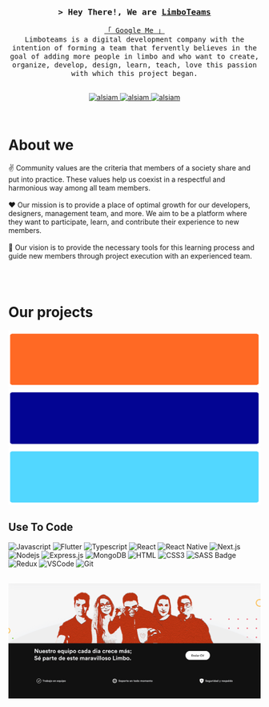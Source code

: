 
<!-- Intro  -->
<h3 align="center">
  <samp
    >&gt; Hey There!, We are
    <b><a target="_blank" href="https://limboteams.com/">LimboTeams</a></b>
  </samp>
</h3>

<p align="center">
  <samp>
    <a href="https://www.google.com/search?q=LimboTeams">「 Google Me 」</a>
    <br />
    Limboteams is a digital development company with the intention of forming a team that fervently believes in the goal of adding more people in limbo and who want to create, organize, develop, design, learn, teach, love this passion with which this project began.
    <br />
    <br />
  </samp>
</p>

<p align="center">
  <a href="https://limboteams.com" target="blank">
    <img
      src="https://img.shields.io/badge/Website-DC143C?style=for-the-badge&logo=medium&logoColor=white"
      alt="alsiam"
    />
  </a>
  <a href="https://www.linkedin.com/company/limboteams/?originalSubdomain=ar" target="_blank">
    <img
      src="https://img.shields.io/badge/LinkedIn-0077B5?style=for-the-badge&logo=linkedin&logoColor=white"
      alt="alsiam"
    />
  </a>
  <a href="https://instagram.com/limboteams" target="_blank">
    <img
      src="https://img.shields.io/badge/Instagram-fe4164?style=for-the-badge&logo=instagram&logoColor=white"
      alt="alsiam"
    />
  </a>
</p>
<br />

<!-- About Section -->
# About we

<p>
  ✌️ Community values are the criteria that members of a society share and put into practice. These values help us coexist in a respectful and harmonious way among all team members. <br /><br />
  ❤️ Our mission is to provide a place of optimal growth for our developers, designers, management team, and more. We aim to be a platform where they want to participate, learn, and contribute their experience to new members.<br /><br />
  📧 Our vision is to provide the necessary tools for this learning process and guide new members through project execution with an experienced team.<br /><br />
</p>

<br />


# Our projects

<img src="./profile/assets/darxprex.png"/>
<img src="./profile/assets/cambiosuruguay.png"/>
<img src="./profile/assets/adamo.png"/>


## Use To Code
![Javascript](https://img.shields.io/badge/Javascript-F0DB4F?style=for-the-badge&labelColor=black&logo=javascript&logoColor=F0DB4F)
![Flutter](https://img.shields.io/badge/-Flutter-61DBFB?style=for-the-badge&labelColor=black&logo=flutter&logoColor=61DBFB)
![Typescript](https://img.shields.io/badge/Typescript-007acc?style=for-the-badge&labelColor=black&logo=typescript&logoColor=007acc)
![React](https://img.shields.io/badge/-React-61DBFB?style=for-the-badge&labelColor=black&logo=react&logoColor=61DBFB)
![React
Native](https://img.shields.io/badge/React_Native-20232A?style=for-the-badge&logo=react&logoColor=61DAFB)
![Next.js](https://img.shields.io/badge/next.js-000000?style=for-the-badge&logo=nextdotjs&logoColor=white)
![Nodejs](https://img.shields.io/badge/Nodejs-3C873A?style=for-the-badge&labelColor=black&logo=node.js&logoColor=3C873A)
![Express.js](https://img.shields.io/badge/Express.js-000000?style=for-the-badge&logo=express&logoColor=white)
![MongoDB](https://img.shields.io/badge/MongoDB-4EA94B?style=for-the-badge&logo=mongodb&logoColor=white)
![HTML](https://img.shields.io/badge/HTML5-E34F26?style=for-the-badge&logo=html5&logoColor=white)
![CSS3](https://img.shields.io/badge/CSS3-1572B6?style=for-the-badge&logo=css3&logoColor=white)
![SASS
Badge](https://img.shields.io/badge/Sass-CC6699?style=for-the-badge&logo=sass&logoColor=white)
![Redux](https://img.shields.io/badge/Redux-593D88?style=for-the-badge&logo=redux&logoColor=white)
![VSCode](https://img.shields.io/badge/Visual_Studio-0078d7?style=for-the-badge&logo=visual%20studio&logoColor=white)
![Git](https://img.shields.io/badge/Git-F05032?style=for-the-badge&logo=git&logoColor=white)

<br />

<img src="./profile/assets/our team.png"/>
